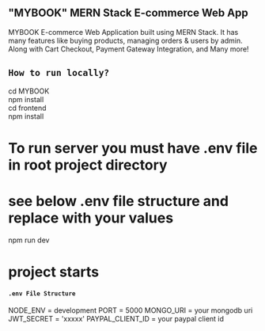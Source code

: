 ## "MYBOOK" MERN Stack E-commerce Web App

MYBOOK E-commerce Web Application built using MERN Stack. It has many features like buying products, managing orders & users by admin. Along with Cart Checkout, Payment Gateway Integration, and Many more!

## `How to run locally?`

cd MYBOOK<br>
npm install<br>
cd frontend<br>
npm install<br>

# To run server you must have .env file in root project directory

# see below .env file structure and replace with your values

npm run dev

# project starts

#### `.env File Structure`

NODE_ENV = development
PORT = 5000
MONGO_URI = your mongodb uri
JWT_SECRET = 'xxxxx'
PAYPAL_CLIENT_ID = your paypal client id
